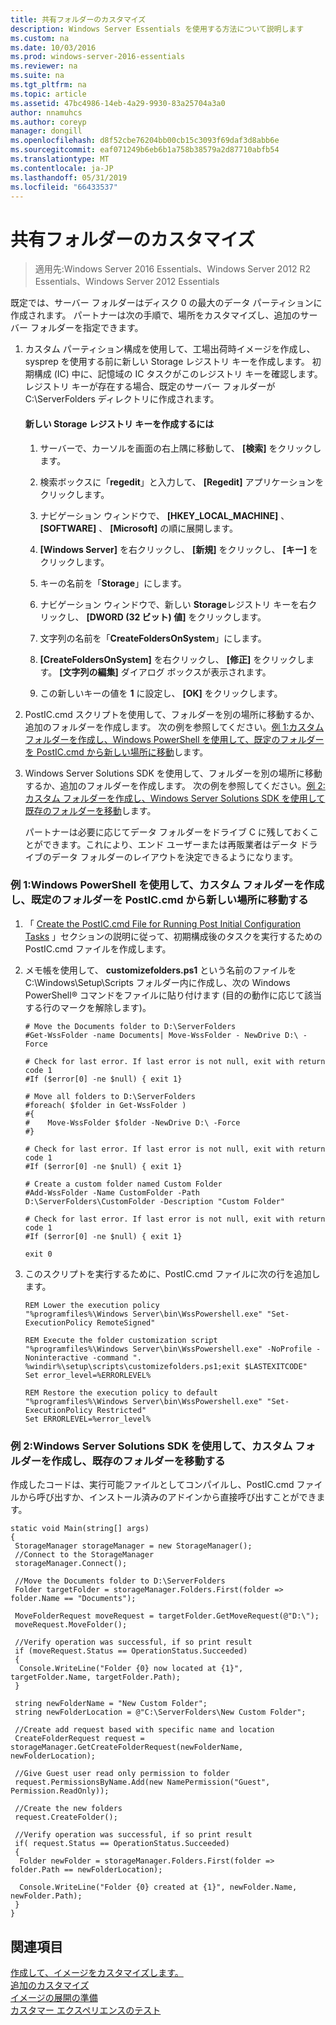 ```yaml
---
title: 共有フォルダーのカスタマイズ
description: Windows Server Essentials を使用する方法について説明します
ms.custom: na
ms.date: 10/03/2016
ms.prod: windows-server-2016-essentials
ms.reviewer: na
ms.suite: na
ms.tgt_pltfrm: na
ms.topic: article
ms.assetid: 47bc4986-14eb-4a29-9930-83a25704a3a0
author: nnamuhcs
ms.author: coreyp
manager: dongill
ms.openlocfilehash: d8f52cbe76204bb00cb15c3093f69daf3d8abb6e
ms.sourcegitcommit: eaf071249b6eb6b1a758b38579a2d87710abfb54
ms.translationtype: MT
ms.contentlocale: ja-JP
ms.lasthandoff: 05/31/2019
ms.locfileid: "66433537"
---
```

# <a name="customize-shared-folders"></a>共有フォルダーのカスタマイズ

>適用先:Windows Server 2016 Essentials、Windows Server 2012 R2 Essentials、Windows Server 2012 Essentials

既定では、サーバー フォルダーはディスク 0 の最大のデータ パーティションに作成されます。 パートナーは次の手順で、場所をカスタマイズし、追加のサーバー フォルダーを指定できます。  
  
1. カスタム パーティション構成を使用して、工場出荷時イメージを作成し、sysprep を使用する前に新しい Storage レジストリ キーを作成します。 初期構成 (IC) 中に、記憶域の IC タスクがこのレジストリ キーを確認します。 レジストリ キーが存在する場合、既定のサーバー フォルダーが C:\ServerFolders ディレクトリに作成されます。  
  
   #### <a name="to-create-a-new-storage-registry-key"></a>新しい Storage レジストリ キーを作成するには  
  
   1.  サーバーで、カーソルを画面の右上隅に移動して、 **[検索]** をクリックします。  
  
   2.  検索ボックスに「**regedit**」と入力して、 **[Regedit]** アプリケーションをクリックします。  
  
   3.  ナビゲーション ウィンドウで、 **[HKEY_LOCAL_MACHINE]** 、 **[SOFTWARE]** 、 **[Microsoft]** の順に展開します。  
  
   4.  **[Windows Server]** を右クリックし、 **[新規]** をクリックし、 **[キー]** をクリックします。  
  
   5.  キーの名前を「**Storage**」にします。  
  
   6.  ナビゲーション ウィンドウで、新しい **Storage**レジストリ キーを右クリックし、 **[DWORD (32 ビット) 値]** をクリックします。  
  
   7.  文字列の名前を「**CreateFoldersOnSystem**」にします。  
  
   8.  **[CreateFoldersOnSystem]** を右クリックし、 **[修正]** をクリックします。 **[文字列の編集]** ダイアログ ボックスが表示されます。  
  
   9. この新しいキーの値を **1** に設定し、 **[OK]** をクリックします。  
  
2. PostIC.cmd スクリプトを使用して、フォルダーを別の場所に移動するか、追加のフォルダーを作成します。 次の例を参照してください。[例 1:カスタム フォルダーを作成し、Windows PowerShell を使用して、既定のフォルダーを PostIC.cmd から新しい場所に移動](Customize-Shared-Folders.md#BKMK_Example1)します。  
  
3. Windows Server Solutions SDK を使用して、フォルダーを別の場所に移動するか、追加のフォルダーを作成します。 次の例を参照してください。[例 2:カスタム フォルダーを作成し、Windows Server Solutions SDK を使用して既存のフォルダーを移動](Customize-Shared-Folders.md#BKMK_Example2)します。  
  
   パートナーは必要に応じてデータ フォルダーをドライブ C に残しておくことができます。これにより、エンド ユーザーまたは再販業者はデータ ドライブのデータ フォルダーのレイアウトを決定できるようになります。  
  
###  <a name="BKMK_Example1"></a> 例 1:Windows PowerShell を使用して、カスタム フォルダーを作成し、既定のフォルダーを PostIC.cmd から新しい場所に移動する  
  
1.  「 [Create the PostIC.cmd File for Running Post Initial Configuration Tasks](Create-the-PostIC.cmd-File-for-Running-Post-Initial-Configuration-Tasks.md) 」セクションの説明に従って、初期構成後のタスクを実行するための PostIC.cmd ファイルを作成します。  
  
2.  メモ帳を使用して、 **customizefolders.ps1** という名前のファイルを C:\Windows\Setup\Scripts フォルダー内に作成し、次の Windows PowerShell® コマンドをファイルに貼り付けます (目的の動作に応じて該当する行のマークを解除します)。  
  
    ```  
    # Move the Documents folder to D:\ServerFolders  
    #Get-WssFolder -name Documents| Move-WssFolder - NewDrive D:\ -Force  
  
    # Check for last error. If last error is not null, exit with return code 1  
    #If ($error[0] -ne $null) { exit 1}   
  
    # Move all folders to D:\ServerFolders  
    #foreach( $folder in Get-WssFolder )  
    #{  
    #    Move-WssFolder $folder -NewDrive D:\ -Force  
    #}  
  
    # Check for last error. If last error is not null, exit with return code 1  
    #If ($error[0] -ne $null) { exit 1}   
  
    # Create a custom folder named Custom Folder  
    #Add-WssFolder -Name CustomFolder -Path D:\ServerFolders\CustomFolder -Description "Custom Folder"  
  
    # Check for last error. If last error is not null, exit with return code 1  
    #If ($error[0] -ne $null) { exit 1}   
  
    exit 0  
    ```  
  
3.  このスクリプトを実行するために、PostIC.cmd ファイルに次の行を追加します。  
  
    ```  
    REM Lower the execution policy  
    "%programfiles%\Windows Server\bin\WssPowershell.exe" "Set-ExecutionPolicy RemoteSigned"  
  
    REM Execute the folder customization script  
    "%programfiles%\Windows Server\bin\WssPowershell.exe" -NoProfile -Noninteractive -command ". %windir%\setup\scripts\customizefolders.ps1;exit $LASTEXITCODE"  
    Set error_level=%ERRORLEVEL%  
  
    REM Restore the execution policy to default  
    "%programfiles%\Windows Server\bin\WssPowershell.exe" "Set-ExecutionPolicy Restricted"  
    Set ERRORLEVEL=%error_level%  
    ```  
  
###  <a name="BKMK_Example2"></a> 例 2:Windows Server Solutions SDK を使用して、カスタム フォルダーを作成し、既存のフォルダーを移動する  
 作成したコードは、実行可能ファイルとしてコンパイルし、PostIC.cmd ファイルから呼び出すか、インストール済みのアドインから直接呼び出すことができます。  
  
```  
static void Main(string[] args)  
{  
 StorageManager storageManager = new StorageManager();  
 //Connect to the StorageManager  
 storageManager.Connect();  
  
 //Move the Documents folder to D:\ServerFolders  
 Folder targetFolder = storageManager.Folders.First(folder => folder.Name == "Documents");  
  
 MoveFolderRequest moveRequest = targetFolder.GetMoveRequest(@"D:\");  
 moveRequest.MoveFolder();  
  
 //Verify operation was successful, if so print result  
 if (moveRequest.Status == OperationStatus.Succeeded)  
 {  
  Console.WriteLine("Folder {0} now located at {1}", targetFolder.Name, targetFolder.Path);  
 }  
  
 string newFolderName = "New Custom Folder";  
 string newFolderLocation = @"C:\ServerFolders\New Custom Folder";  
  
 //Create add request based with specific name and location  
 CreateFolderRequest request = storageManager.GetCreateFolderRequest(newFolderName, newFolderLocation);  
  
 //Give Guest user read only permission to folder  
 request.PermissionsByName.Add(new NamePermission("Guest", Permission.ReadOnly));  
  
 //Create the new folders  
 request.CreateFolder();  
  
 //Verify operation was successful, if so print result  
 if( request.Status == OperationStatus.Succeeded)  
 {  
  Folder newFolder = storageManager.Folders.First(folder => folder.Path == newFolderLocation);  
  
  Console.WriteLine("Folder {0} created at {1}", newFolder.Name, newFolder.Path);  
 }  
}  
```  
  
## <a name="see-also"></a>関連項目  
 [作成して、イメージをカスタマイズします。](Creating-and-Customizing-the-Image.md)   
 [追加のカスタマイズ](Additional-Customizations.md)   
 [イメージの展開の準備](Preparing-the-Image-for-Deployment.md)   
 [カスタマー エクスペリエンスのテスト](Testing-the-Customer-Experience.md)
